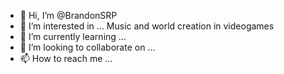 - 👋 Hi, I’m @BrandonSRP
- 👀 I’m interested in ... Music and world creation in videogames
- 🌱 I’m currently learning ...
- 💞️ I’m looking to collaborate on ...
- 📫 How to reach me ...

<!---
BrandonSRP/BrandonSRP is a ✨ special ✨ repository because its `README.md` (this file) appears on your GitHub profile.
You can click the Preview link to take a look at your changes.
--->

